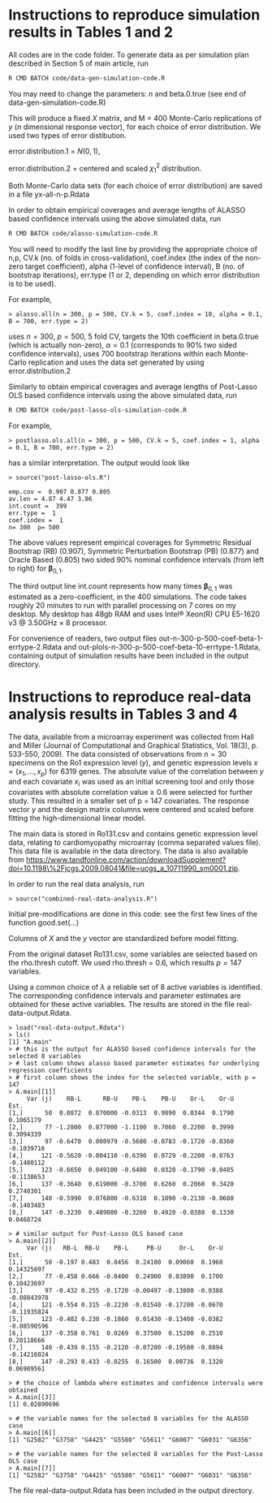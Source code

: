 # Instructions to reproduce simulation results in Tables 1 and 2

All codes are in the code folder. To generate data as per simulation plan described in Section 5 of main article, run

```sh
R CMD BATCH code/data-gen-simulation-code.R
```

You may need to change the parameters: $n$ and beta.0.true (see end of data-gen-simulation-code.R)

This will produce a fixed $X$ matrix, and M = 400 Monte-Carlo replications of $y$ ($n$ dimensional response vector), for each choice of error distribution. We used two types of error distibution.

error.distribution.1 = $N(0,1)$, 

error.distribution.2 = centered and scaled $\chi^2_1$ distribution.

Both Monte-Carlo data sets (for each choice of error distribution) are saved in a file yx-all-n-p.Rdata

In order to obtain empirical coverages and average lengths of ALASSO based confidence intervals using the above simulated data, run

```sh
R CMD BATCH code/alasso-simulation-code.R
```
You will need to modify the last line by providing the appropriate choice of n,p, CV.k (no. of folds in cross-validation), coef.index (the index of the non-zero target coefficient), alpha (1-level of confidence interval), B (no. of bootstrap iterations), err.type (1 or 2, depending on which error distribution is to be used).

For example,

```{r}
> alasso.all(n = 300, p = 500, CV.k = 5, coef.index = 10, alpha = 0.1, B = 700, err.type = 2)

```
uses $n = 300$, $p = 500$, 5 fold CV, targets the 10th coefficient in beta.0.true (which is actually non-zero), $\alpha = 0.1$ (corresponds to 90% two sided confidence intervals), uses 700 bootstrap iterations within each Monte-Carlo replication and uses the data set generated by using error.distribution.2

Similarly to obtain empirical coverages and average lengths of Post-Lasso OLS based confidence intervals using the above simulated data, run

```sh
R CMD BATCH code/post-lasso-ols-simulation-code.R
```

For example, 
```{r}
> postlasso.ols.all(n = 300, p = 500, CV.k = 5, coef.index = 1, alpha = 0.1, B = 700, err.type = 2)
```
has a similar interpretation. The output would look like

```{r}
> source("post-lasso-ols.R")

emp.cov =  0.907 0.877 0.805 
av.len = 4.87 4.47 3.86 
int.count =  399 
err.type =  1 
coef.index =  1 
n= 300  p= 500
```
The above values represent empirical coverages for Symmetric Residual Bootstrap (RB) (0.907), Symmetric Perturbation Bootstrap (PB) (0.877) and Oracle Based (0.805) two sided 90% nominal confidence intervals (from left to right) for $\boldsymbol{\beta}_{0,1}$. 

The third output line int.count represents how many times $\boldsymbol{\beta}_{0,1}$ was estimated as a zero-coefficient, in the 400 simulations. The code takes roughly 20 minutes to run with parallel processing on 7 cores on my desktop. My desktop has 48gb RAM and uses Intel® Xeon(R) CPU E5-1620 v3 @ 3.50GHz × 8 processor.

For convenience of readers, two output files out-n-300-p-500-coef-beta-1-errtype-2.Rdata and out-plols-n-300-p-500-coef-beta-10-errtype-1.Rdata, containing output of simulation results have been included in the output directory.

# Instructions to reproduce real-data analysis results in Tables 3 and 4

The data, available from a microarray experiment was collected from Hall and Miller (Journal of Computational and Graphical Statistics, Vol. 18(3), p. 533-550, 2009). The data consisted of observations from $n = 30$
specimens on the Ro1 expression level ($y$), and genetic expression levels $x = (x_1, . . . , x_p)$ for 6319 genes. The absolute value of the correlation between $y$ and each covariate $x_i$ was used as an initial screening tool and only those covariates with absolute correlation value ≥ 0.6 were selected for further study. This resulted in a smaller set of p = 147 covariates. The response vector $y$ and the design matrix columns were centered and scaled before fitting the high-dimensional linear model.

The main data is stored in Ro131.csv and contains genetic expression level data, relating to cardiomyopathy microarray (comma separated values file). This data file is available in the data directory. The data is also available from https://www.tandfonline.com/action/downloadSupplement?doi=10.1198\%2Fjcgs.2009.08041&file=ucgs_a_10711990_sm0001.zip.

In order to run the real data analysis, run
```{r}
> source("combined-real-data-analysis.R")
```
Initial pre-modifications are done in this code: see the first few lines of the function good.set(...)

Columns of $X$ and the $y$ vector are standardized before model fitting.

From the original dataset Ro131.csv, some variables are selected based on the rho.thresh cutoff. We used rho.thresh = 0.6, which results $p=147$ variables.

Using a common choice of $\lambda$ a reliable set of 8 active variables is identified. The corresponding confidence intervals and parameter estimates are obtained for these active variables. The results are stored in the file real-data-output.Rdata.

```{r}
> load("real-data-output.Rdata")
> ls()
[1] "A.main"
> # this is the output for ALASSO based confidence intervals for the selected 8 variables
> # last column shows alasso based parameter estimates for underlying regression coefficients
> # first column shows the index for the selected variable, with p = 147
> A.main[[1]]
     Var (j)    RB-L      RB-U    PB-L    PB-U    Or-L    Or-U       Est.
[1,]      50  0.0872  0.870000 -0.0313  0.9890  0.0344  0.1790  0.1065179
[2,]      77 -1.2800  0.877000 -1.1100  0.7060  0.2200  0.3990  0.3094339
[3,]      97 -0.6470  0.000979 -0.5680 -0.0783 -0.1720 -0.0360 -0.1039716
[4,]     121 -0.5620 -0.004110 -0.6390  0.0729 -0.2200 -0.0763 -0.1480112
[5,]     123 -0.6650  0.049100 -0.6480  0.0320 -0.1790 -0.0485 -0.1138653
[6,]     137 -0.3640  0.619000 -0.3700  0.6260  0.2060  0.3420  0.2740301
[7,]     140 -0.5990  0.076800 -0.6310  0.1090 -0.2130 -0.0680 -0.1403483
[8,]     147 -0.3230  0.489000 -0.3260  0.4920 -0.0388  0.1330  0.0468724

> # similar output for Post-Lasso OLS based case
> A.main[[2]]
     Var (j)   RB-L  RB-U    PB-L     PB-U     Or-L    Or-U        Est.
[1,]      50 -0.197 0.483  0.0456  0.24100  0.09060  0.1960  0.14325897
[2,]      77 -0.458 0.666 -0.0400  0.24900  0.03890  0.1700  0.10423697
[3,]      97 -0.432 0.255 -0.1720 -0.00497 -0.13800 -0.0388 -0.08843978
[4,]     121 -0.554 0.315 -0.2230 -0.01540 -0.17200 -0.0670 -0.11935824
[5,]     123 -0.402 0.230 -0.1860  0.01430 -0.13400 -0.0382 -0.08590596
[6,]     137 -0.358 0.761  0.0269  0.37500  0.15200  0.2510  0.20118666
[7,]     140 -0.439 0.155 -0.2120 -0.07200 -0.19500 -0.0894 -0.14216024
[8,]     147 -0.293 0.433 -0.0255  0.16500  0.00736  0.1320  0.06989561

> # the choice of lambda where estimates and confidence intervals were obtained
> A.main[[3]]
[1] 0.02890696

> # the variable names for the selected 8 variables for the ALASSO case
> A.main[[6]]
[1] "G2582" "G3758" "G4425" "G5580" "G5611" "G6007" "G6031" "G6356"

> # the variable names for the selected 8 variables for the Post-Lasso OLS case
> A.main[[7]]
[1] "G2582" "G3758" "G4425" "G5580" "G5611" "G6007" "G6031" "G6356"

```
The file real-data-output.Rdata has been included in the output directory.
